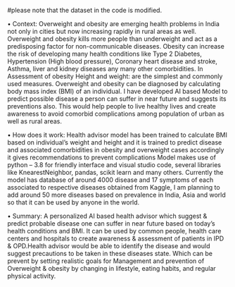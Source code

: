 #please note that the dataset in the code is modified.


•	Context: 
Overweight and obesity are emerging health problems in India not only in cities but now increasing rapidly in rural areas as well. 
Overweight and obesity kills more people than underweight and act as a predisposing factor for non-communicable diseases. 
Obesity can increase the risk of developing many health conditions like Type 2 Diabetes, Hypertension (High blood pressure), Coronary heart disease and stroke, Asthma, liver and kidney diseases any many other comorbidities.
In Assessment of obesity Height and weight: are the simplest and commonly used measures. Overweight and obesity can be diagnosed by calculating body mass index (BMI) of an individual. I have developed AI based Model to predict possible disease a person can suffer in near future and suggests its preventions also.
This would help people to live healthy lives and create awareness to avoid comorbid complications among population of urban as well as rural areas.

•	How does it work: 
Health advisor model has been trained to calculate BMI based on individual’s weight and height and it is trained to predict disease and associated comorbidities in obesity and overweight cases accordingly it gives recommendations to prevent complications
Model makes use of python – 3.8 for friendly interface and visual studio code, several libraries like KnearestNeighbor, pandas, scikit learn and many others.
Currently the model has database of around 4000 disease and 17 symptoms of each associated to respective diseases obtained from Kaggle, I am planning to add around 50 more diseases based on prevalence in India, Asia and world so that it can be used by anyone in the world. 

•	Summary: 
A personalized AI based health advisor which suggest & predict probable disease one can suffer in near future based on today’s health conditions and BMI. 
It can be used by common people, health care centers and hospitals to create awareness & assessment of patients in IPD & OPD.Health advisor would be able to identify the disease and would suggest precautions to be taken in these diseases state.
Which can be prevent by setting realistic goals for Management and prevention of Overweight & obesity by changing in lifestyle, eating habits, and regular physical activity.

